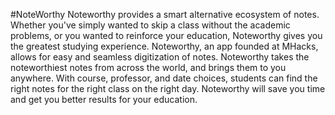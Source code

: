 #NoteWorthy
Noteworthy provides a smart alternative ecosystem of notes. Whether you've simply wanted to skip a class without the academic problems, or you wanted to reinforce your education, Noteworthy gives you the greatest studying experience. Noteworthy, an app founded at MHacks, allows for easy and seamless digitization of notes. Noteworthy takes the noteworthiest notes from across the world, and brings them to you anywhere. With course, professor, and date choices, students can find the right notes for the right class on the right day. Noteworthy will save you time and get you better results for your education.
